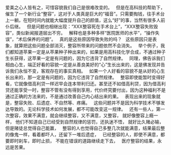 爱美之心人皆有之，可惜容貌我们自己是很难改变的。
&nbsp;
但是在高科技的帮助下，催生了一个新行业“整容”，这对于人类真是巨大的“福音”。只需要掏钱，往手术台上一躺，在短时间内就能大幅度提升自己的颜值，这么“好”的事，当然有很多人前仆后继。
&nbsp;
但是问题也相继出现：“XXX整容死在手术台上”，“XXX整容失败毁容”，类似新闻报道层出不穷。
&nbsp;
解释也是多种多样“医院医师的水平”，“操作失误”，“术后保养的问题”。
&nbsp;
真的是这些原因导致失败的吗？
&nbsp;
这些原因只是表象，就算把这些问题全部消灭，整容所带来的问题依然不会消失。
&nbsp;
举个例子，我们都知道苹果一定是从苹果种子种出来的，如果是用高科技化学合成，不通过种子生长获得，这苹果一定是有问题的，因为它违背了自然规律。
&nbsp;
同理，佛告诉我们相由心生，端正好看的容貌一定是从善良美好的“心”生长出来的，这是佛发现并告诉我们永恒不变，客观存在的事实真相。
&nbsp;
如果一个人好看的容貌不是从好的心生长出来的，那一定是有问题的，因为它违背了自然规律。
&nbsp;
整容即使能暂时变得好看，它就像借高利贷一样迟早会连本带利归还。甚至还不如借高利贷，因为借高利贷还能享受一时，整容不管有没有得到享用，代价终究要付出，因为这种福利不是通过正确的方法来的，不是通过改善自己内心结出来的果。
&nbsp;
表现出来的现象就是，整容失败、后遗症、不自然等、疼痛。
&nbsp;
这些问题并不是因为科学技术不够发达导致的。无论科学技术如何发展，都不可能改变这一规律。
&nbsp;
还有一些人，第一次整容，效果不满意，就会继续整容，又不满意，又整容，
就好像整容上瘾一样，
他们不知道自己已经受到自然规律的惩罚，还执迷不悟，
就好比久赌必输，但是赌徒总觉得自己能赢，
&nbsp;
整容的人也觉得自己多整几次就能满意，结果最后整的像鬼一样，看着都吓人，还留下一堆后遗症，
&nbsp;
已经整容的人，即使不满意，都要即时刹车，即时止损，
不能在错误的道路继续走下去，
&nbsp;
医疗整容的结果，永远是苦果。

